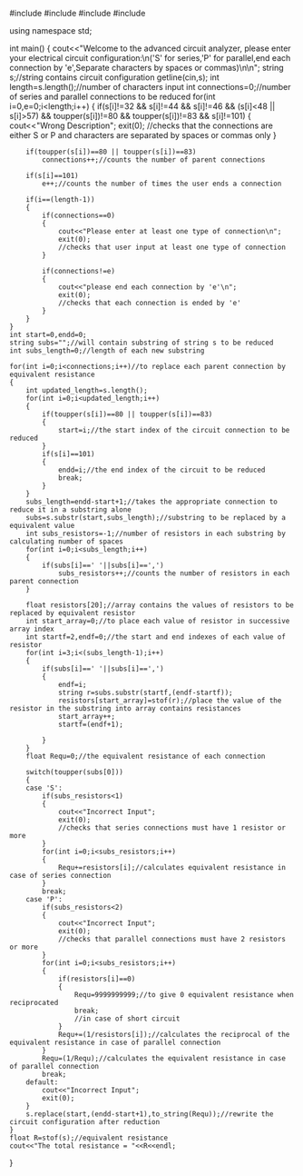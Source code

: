 #include<iostream>
#include<string>
#include<cmath>
#include<cctype>


using namespace std;


int main()
{
    cout<<"Welcome to the advanced circuit analyzer, please enter your electrical circuit configuration:\n('S' for series,'P' for parallel,end each connection by 'e',Separate characters by spaces or commas)\n\n";
    string s;//string contains circuit configuration
    getline(cin,s);
    int length=s.length();//number of characters input
    int connections=0;//number of series and parallel connections to be reduced
    for(int i=0,e=0;i<length;i++)
    {
        if(s[i]!=32 && s[i]!=44 && s[i]!=46 && (s[i]<48 || s[i]>57) && toupper(s[i])!=80 && toupper(s[i])!=83 && s[i]!=101)
        {
            cout<<"Wrong Description";
            exit(0);
            //checks that the connections are either S or P and characters are separated by spaces or commas only
        }

        if(toupper(s[i])==80 || toupper(s[i])==83)
            connections++;//counts the number of parent connections

        if(s[i]==101)
            e++;//counts the number of times the user ends a connection

        if(i==(length-1))
        {
            if(connections==0)
            {
                cout<<"Please enter at least one type of connection\n";
                exit(0);
                //checks that user input at least one type of connection
            }

            if(connections!=e)
            {
                cout<<"please end each connection by 'e'\n";
                exit(0);
                //checks that each connection is ended by 'e'
            }
        }
    }
    int start=0,endd=0;
    string subs="";//will contain substring of string s to be reduced
    int subs_length=0;//length of each new substring

    for(int i=0;i<connections;i++)//to replace each parent connection by equivalent resistance
    {
        int updated_length=s.length();
        for(int i=0;i<updated_length;i++)
        {
            if(toupper(s[i])==80 || toupper(s[i])==83)
            {
                start=i;//the start index of the circuit connection to be reduced
            }
            if(s[i]==101)
            {
                endd=i;//the end index of the circuit to be reduced
                break;
            }
        }
        subs_length=endd-start+1;//takes the appropriate connection to reduce it in a substring alone
        subs=s.substr(start,subs_length);//substring to be replaced by a equivalent value
        int subs_resistors=-1;//number of resistors in each substring by calculating number of spaces
        for(int i=0;i<subs_length;i++)
        {
            if(subs[i]==' '||subs[i]==',')
                subs_resistors++;//counts the number of resistors in each parent connection
        }

        float resistors[20];//array contains the values of resistors to be replaced by equivalent resistor
        int start_array=0;//to place each value of resistor in successive array index
        int startf=2,endf=0;//the start and end indexes of each value of resistor
        for(int i=3;i<(subs_length-1);i++)
        {
            if(subs[i]==' '||subs[i]==',')
            {
                endf=i;
                string r=subs.substr(startf,(endf-startf));
                resistors[start_array]=stof(r);//place the value of the resistor in the substring into array contains resistances
                start_array++;
                startf=(endf+1);

            }
        }
        float Requ=0;//the equivalent resistance of each connection

        switch(toupper(subs[0]))
        {
        case 'S':
            if(subs_resistors<1)
            {
                cout<<"Incorrect Input";
                exit(0);
                //checks that series connections must have 1 resistor or more
            }
            for(int i=0;i<subs_resistors;i++)
            {
                Requ+=resistors[i];//calculates equivalent resistance in case of series connection
            }
            break;
        case 'P':
            if(subs_resistors<2)
            {
                cout<<"Incorrect Input";
                exit(0);
                //checks that parallel connections must have 2 resistors or more
            }
            for(int i=0;i<subs_resistors;i++)
            {
                if(resistors[i]==0)
                {
                    Requ=9999999999;//to give 0 equivalent resistance when reciprocated
                    break;
                    //in case of short circuit
                }
                Requ+=(1/resistors[i]);//calculates the reciprocal of the equivalent resistance in case of parallel connection
            }
            Requ=(1/Requ);//calculates the equivalent resistance in case of parallel connection
            break;
        default:
            cout<<"Incorrect Input";
            exit(0);
        }
        s.replace(start,(endd-start+1),to_string(Requ));//rewrite the circuit configuration after reduction
    }
    float R=stof(s);//equivalent resistance
    cout<<"The total resistance = "<<R<<endl;

}

